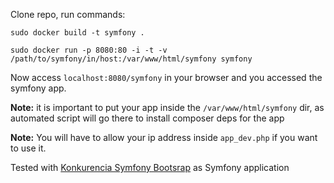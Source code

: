 Clone repo, run commands:

`sudo docker build -t symfony . `

`sudo docker run -p 8080:80 -i -t -v /path/to/symfony/in/host:/var/www/html/symfony symfony`

Now access `localhost:8080/symfony` in your browser and you accessed the symfony app.

**Note:** it is important to put your app inside the `/var/www/html/symfony` dir, as automated script will go there to install composer deps for the app 

**Note:** You will have to allow your ip address inside `app_dev.php` if you want to use it.

Tested with [Konkurencia Symfony Bootsrap](https://github.com/konkurencia/symfony-bootstrap) as Symfony application